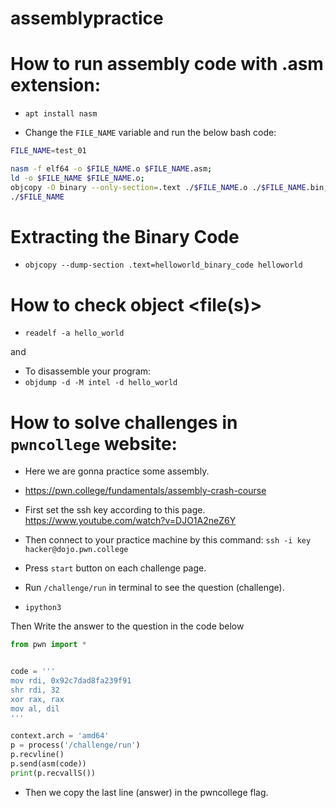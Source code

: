 # assemblypractice

# How to run assembly code with .asm extension:

- `apt install nasm`

- Change the `FILE_NAME` variable and run the below bash code:

```bash
FILE_NAME=test_01

nasm -f elf64 -o $FILE_NAME.o $FILE_NAME.asm;
ld -o $FILE_NAME $FILE_NAME.o;
objcopy -O binary --only-section=.text ./$FILE_NAME.o ./$FILE_NAME.bin;
./$FILE_NAME
```

# Extracting the Binary Code

- `objcopy --dump-section .text=helloworld_binary_code helloworld`

# How to check object <file(s)>

- `readelf -a hello_world`

and 
- To disassemble your program:
- `objdump -d -M intel -d hello_world`

# How to solve challenges in `pwncollege` website:

- Here we are gonna practice some assembly.
- https://pwn.college/fundamentals/assembly-crash-course


- First set the ssh key according to this page.
https://www.youtube.com/watch?v=DJO1A2neZ6Y

- Then connect to your practice machine by this command:
`ssh -i key hacker@dojo.pwn.college`

- Press `start` button on each challenge page.

- Run `/challenge/run` in terminal to see the question (challenge).

- `ipython3`


Then Write the answer to the question in the code below

```python
from pwn import *


code = '''
mov rdi, 0x92c7dad8fa239f91
shr rdi, 32
xor rax, rax
mov al, dil
'''

context.arch = 'amd64'
p = process('/challenge/run')
p.recvline()
p.send(asm(code))
print(p.recvallS())
```

- Then we copy the last line (answer) in the pwncollege flag.

